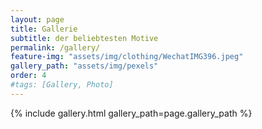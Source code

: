 ```yaml
---
layout: page
title: Gallerie
subtitle: der beliebtesten Motive
permalink: /gallery/
feature-img: "assets/img/clothing/WechatIMG396.jpeg"
gallery_path: "assets/img/pexels"
order: 4
#tags: [Gallery, Photo]
---
```



{% include gallery.html gallery_path=page.gallery_path %}
